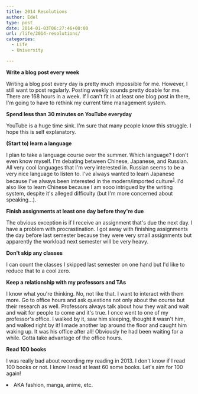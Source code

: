 ```yaml
---
title: 2014 Resolutions
author: Edel
type: post
date: 2014-01-03T06:27:46+00:00
url: /life/2014-resolutions/
categories:
  - Life
  - University

---
```

**Write a blog post every week**
  
Writing a blog post every day is pretty much impossible for me. However, I still want to post regularly. Posting weekly sounds pretty doable for me. There are 168 hours in a week. If I can't fit in at least one blog post in there, I'm going to have to rethink my current time management system.

**Spend less than 30 minutes on YouTube everyday**
  
YouTube is a huge time sink. I'm sure that many people know this struggle. I hope this is self explanatory.

**(Start to) learn a language**
  
I plan to take a language course over the summer. Which language? I don't even know myself. I'm debating between Chinese, Japanese, and Russian. All very cool languages that I'm very interested in. Russian seems to be a very nice language to listen to. I've always wanted to learn Japanese because I've always been interested in the modern/imported culture<sup class="footnote"><a href="#foot_ajs-fn-id_1-396" id="back_ajs-fn-id_1-396">1</a></sup>. I'd also like to learn Chinese because I am sooo intrigued by the writing system, despite it's alleged difficulty (but I'm more concerned about speaking...).

**Finish assignments at least one day before they're due**
  
The obvious exception is if I receive an assignment that's due the next day. I have a problem with procrastination. I got away with finishing assignments the day before last semester because they were very small assignments but apparently the workload next semester will be very heavy.

**Don't skip any classes**
  
I can count the classes I skipped last semester on one hand but I'd like to reduce that to a cool zero.

**Keep a relationship with my professors and TAs**
  
I know what you're thinking. No, not like that. I want to interact with them more. Go to office hours and ask questions not only about the course but their research as well. Professors always talk about how they wait and wait and wait for people to come and it's true. I once went to one of my professor's office. I walked by it, saw him sleeping, thought it wasn't him, and walked right by it! I made another lap around the floor and caught him waking up. It was his office after all! Obviously he had been waiting for a while. Gotta take advantage of the office hours.

**Read 100 books**
  
I was really bad about recording my reading in 2013. I don't know if I read 100 books or not. I know I read at least 60 some books. Let's aim for 100 again!


  <li>
    <a id="foot_ajs-fn-id_1-396"></a>AKA fashion, manga, anime, etc.&nbsp;&nbsp;<a class="ajs-back-link" href="#back_ajs-fn-id_1-396"></a>
  </li>


<div id="ajs-fn-id_1-396" style="display:none;margin:0;" class="ajs-footnote-popup">
  <div>
    AKA fashion, manga, anime, etc.
  </div>
</div>